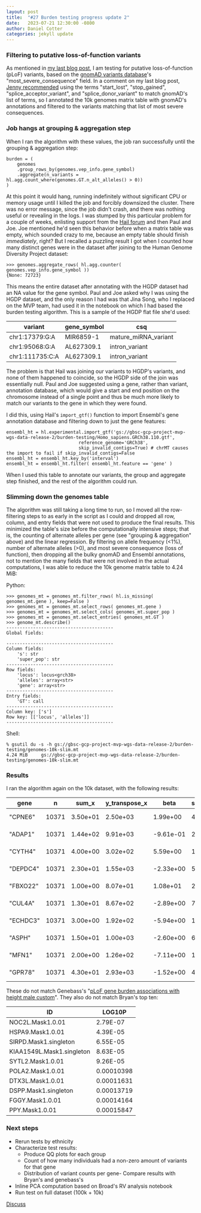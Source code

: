 ```yaml
---
layout: post
title:  "#27 Burden testing progress update 2"
date:   2023-07-21 12:30:00 -0800
author: Daniel Cotter 
categories: jekyll update
---
```


### Filtering to putative loss-of-function variants

As mentioned in [my last blog post](https://va-big-data-genomics.github.io/jekyll/update/2023/06/09/burden-testing-progress-update.html), I am testing for putative loss-of-function (pLoF) variants, based on the [gnomAD variants database](https://hail.is/docs/0.2/datasets/schemas/gnomad_genome_sites.html#schema-3-1-2-grch38)'s "most_severe_consequence" field. In a comment on my last blog post, [Jenny recommended](https://github.com/orgs/va-big-data-genomics/discussions/26#discussioncomment-6136380) using the terms "start_lost", "stop_gained", "splice_acceptor_variant", and "splice_donor_variant" to match gnomAD's list of terms, so I annotated the 10k genomes matrix table with gnomAD's annotations and filtered to the variants matching that list of most severe consequences.

### Job hangs at grouping & aggregation step

When I ran the algorithm with these values, the job ran successfully until the grouping & aggregation step:

```
burden = (
    genomes
    .group_rows_by(genomes.vep_info.gene_symbol)
    .aggregate(n_variants = hl.agg.count_where(genomes.GT.n_alt_alleles() > 0))
)
```

At this point it would hang, running indefinitely without significant CPU or memory usage until I killed the job and forcibly downsized the cluster. There was no error message, since the job didn't crash, and there was nothing useful or revealing in the logs. I was stumped by this particular problem for a couple of weeks, enlisting support from the [Hail forum](https://discuss.hail.is/t/linear-regression-hanging-help-needed/3447/8) and then Paul and Joe. Joe mentioned he'd seen this behavior before when a matrix table was empty, which sounded crazy to me, because an empty table should finish *immediately*, right? But I recalled a puzzling result I got when I counted how many distinct genes were in the dataset after joining to the Human Genome Diversity Project dataset:


```
>>> genomes.aggregate_rows( hl.agg.counter( genomes.vep_info.gene_symbol ))
{None: 72723}
```

This means the entire dataset after annotating with the HGDP dataset had an NA value for the gene symbol. Paul and Joe asked why I was using the HGDP dataset, and the only reason I had was that Jina Song, who I replaced on the MVP team, had used it in the notebook on which I had based the burden testing algorithm. This is a sample of the HGDP flat file she'd used:

| variant         | gene_symbol | csq                                |
| --------------- | ----------- | ---------------------------------- |
| chr1:17379:G:A  | MIR6859-1   | mature_miRNA_variant               |
| chr1:95068:G:A  | AL627309.1  | intron_variant                     |
| chr1:111735:C:A | AL627309.1  | intron_variant                     |

The problem is that Hail was joining our variants to HGDP's variants, and none of them happened to coincide, so the HGDP side of the join was essentially null. Paul and Joe suggested using a gene, rather than variant, annotation database, which would give a start and end position on the chromosome instead of a single point and thus be much more likely to match our variants to the gene in which they were found.

I did this, using Hail's `import_gtf()` function to import Ensembl's gene annotation database and filtering down to just the gene features:

```
ensembl_ht = hl.experimental.import_gtf('gs://gbsc-gcp-project-mvp-wgs-data-release-2/burden-testing/Homo_sapiens.GRCh38.110.gtf',
                           reference_genome='GRCh38',
                           skip_invalid_contigs=True) # chrMT causes the import to fail if skip_invalid_contigs=False
ensembl_ht = ensembl_ht.key_by('interval')
ensembl_ht = ensembl_ht.filter( ensembl_ht.feature == 'gene' )
```

When I used this table to annotate our variants, the group and aggregate step finished, and the rest of the algorithm could run.

### Slimming down the genomes table
The algorithm was still taking a long time to run, so I moved all the row-filtering steps to as early in the script as I could and dropped all row, column, and entry fields that were not used to produce the final results. This minimized the table's size before the computationally intensive steps; that is, the counting of alternate alleles per gene (see "grouping & aggregation" above) and the linear regression. By filtering on allele frequency (<1%), number of alternate alleles (>0), and most severe consequence (loss of function), then dropping all the bulky gnomAD and Ensembl annotations, not to mention the many fields that were not involved in the actual computations, I was able to reduce the 10k genome matrix table to 4.24 MiB:

Python:
```
>>> genomes_mt = genomes_mt.filter_rows( hl.is_missing( genomes_mt.gene ), keep=False )
>>> genomes_mt = genomes_mt.select_rows( genomes_mt.gene )
>>> genomes_mt = genomes_mt.select_cols( genomes_mt.super_pop )
>>> genomes_mt = genomes_mt.select_entries( genomes_mt.GT )
>>> genome_mt.describe()
----------------------------------------
Global fields:

----------------------------------------
Column fields:
    's': str
    'super_pop': str
----------------------------------------
Row fields:
    'locus': locus<grch38>
    'alleles': array<str>
    'gene': array<str>
----------------------------------------
Entry fields:
    'GT': call
----------------------------------------
Column key: ['s']
Row key: [['locus', 'alleles']]
----------------------------------------
```

Shell:
```
% gsutil du -s -h gs://gbsc-gcp-project-mvp-wgs-data-release-2/burden-testing/genomes-10k-slim.mt
4.24 MiB     gs://gbsc-gcp-project-mvp-wgs-data-release-2/burden-testing/genomes-10k-slim.mt
```

### Results
I ran the algorithm again on the 10k dataset, with the following results:

| gene     |     n |    sum_x | y_transpose_x |      beta | standard_error |    t_stat |  p_value |
|----------|-------|----------|---------------|-----------|----------------|-----------|----------|
| "CPNE6"  | 10371 | 3.50e+01 |      2.50e+03 |  1.99e+00 |       4.55e-01 |  4.36e+00 | 1.29e-05 |
| "ADAP1"  | 10371 | 1.44e+02 |      9.91e+03 | -9.61e-01 |       2.24e-01 | -4.29e+00 | 1.78e-05 |
| "CYTH4"  | 10371 | 4.00e+00 |      3.02e+02 |  5.59e+00 |       1.34e+00 |  4.16e+00 | 3.17e-05 |
| "DEPDC4" | 10371 | 2.30e+01 |      1.55e+03 | -2.33e+00 |       5.61e-01 | -4.16e+00 | 3.23e-05 |
| "FBXO22" | 10371 | 1.00e+00 |      8.07e+01 |  1.08e+01 |       2.69e+00 |  4.01e+00 | 6.03e-05 |
| "CUL4A"  | 10371 | 1.30e+01 |      8.67e+02 | -2.89e+00 |       7.46e-01 | -3.87e+00 | 1.08e-04 |
| "ECHDC3" | 10371 | 3.00e+00 |      1.92e+02 | -5.94e+00 |       1.55e+00 | -3.83e+00 | 1.29e-04 |
| "ASPH"   | 10371 | 1.50e+01 |      1.00e+03 | -2.60e+00 |       6.95e-01 | -3.74e+00 | 1.82e-04 |
| "MFN1"   | 10371 | 2.00e+00 |      1.26e+02 | -7.11e+00 |       1.90e+00 | -3.74e+00 | 1.86e-04 |
| "GPR78"  | 10371 | 4.30e+01 |      2.93e+03 | -1.52e+00 |       4.11e-01 | -3.71e+00 | 2.09e-04 |

These do not match Genebass's "[pLoF gene burden associations with height male custom](https://app.genebass.org/gene/undefined/phenotype/continuous-height_male_custom-males--custom?resultIndex=gene-manhattan&resultLayout=full)". They also do not match Bryan's top ten:

| ID                          | LOG10P     |
| --------------------------- | ---------- |
| NOC2L.Mask1.0.01            | 2.79E-07   |
| HSPA9.Mask1.0.01            | 4.39E-05   |
| SIRPD.Mask1.singleton       | 6.55E-05   |
| KIAA1549L.Mask1.singleton   | 8.63E-05   |
| SYTL2.Mask1.0.01            | 9.26E-05   |
| POLA2.Mask1.0.01            | 0.00010398 |
| DTX3L.Mask1.0.01            | 0.00011631 |
| DSPP.Mask1.singleton        | 0.00013719 |
| FGGY.Mask1.0.01             | 0.00014164 |
| PPY.Mask1.0.01              | 0.00015847 |

### Next steps
- Rerun tests by ethnicity
- Characterize test results:
    - Produce QQ plots for each group
    - Count of how many individuals had a non-zero amount of variants for that gene
    - Distribution of variant counts per gene- Compare results with Bryan's and genebass's
- Inline PCA computation based on Broad's RV analysis notebook
- Run test on full dataset (100k + 10k)

[Discuss](https://github.com/orgs/va-big-data-genomics/discussions/27)
